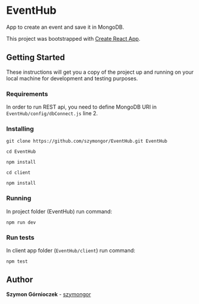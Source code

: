 # EventHub

App to create an event and save it in MongoDB.

This project was bootstrapped with [Create React App](https://github.com/facebookincubator/create-react-app).

## Getting Started

These instructions will get you a copy of the project up and running on your local machine for development and testing purposes.

### Requirements

In order to run REST api, you need to define MongoDB URI in `EventHub/config/dbConnect.js` line 2.

### Installing

```
git clone https://github.com/szymongor/EventHub.git EventHub
```

```
cd EventHub
```

```
npm install
```

```
cd client
```

```
npm install
```

### Running

In project folder (EventHub) run command:

```
npm run dev
```

### Run tests

In client app folder (`EventHub/client`) run command:

```
npm test
```

## Author

**Szymon Górnioczek** - [szymongor](https://github.com/szymongor)
